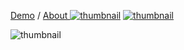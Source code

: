 [Demo](https://mr21.github.io/canvasloth/) /
[About ![thumbnail](https://mr21.github.io/_/flags/gb.gif)](https://mr21.github.io/#/p=canvasloth&lang=en)
[![thumbnail](https://mr21.github.io/_/flags/fr.gif)](https://mr21.github.io/#/p=canvasloth&lang=fr)

![thumbnail](https://mr21.github.io/canvasloth/thumbnail.jpg)
